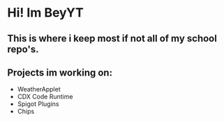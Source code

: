 # Hi! Im BeyYT
## This is where i keep most if not all of my school repo's.

## Projects im working on:
- WeatherApplet
- CDX Code Runtime
- Spigot Plugins
- Chips
